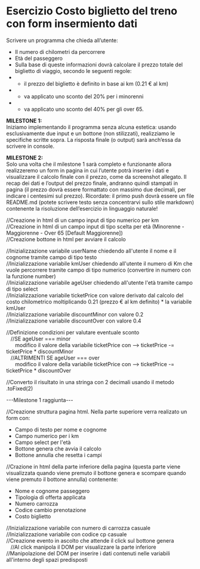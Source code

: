 # Esercizio Costo biglietto del treno con form insermiento dati

Scrivere un programma che chieda all’utente:
- Il numero di chilometri da percorrere
- Età del passeggero
- Sulla base di queste informazioni dovrà calcolare il prezzo totale del biglietto di viaggio, secondo le seguenti regole:
- - il prezzo del biglietto è definito in base ai km (0.21 € al km)
- - va applicato uno sconto del 20% per i minorenni
- - va applicato uno sconto del 40% per gli over 65.

__MILESTONE 1:__  
Iniziamo implementando il programma senza alcuna estetica: usando esclusivamente due input e un bottone (non stilizzati), realizziamo le specifiche scritte sopra. La risposta finale (o output) sarà anch’essa da scrivere in console.

__MILESTONE 2:__  
Solo una volta che il milestone 1 sarà completo e funzionante allora realizzeremo un form in pagina in cui l’utente potrà inserire i dati e visualizzare il calcolo finale con il prezzo, come da screenshot allegato. Il recap dei dati e l’output del prezzo finale, andranno quindi stampati in pagina (il prezzo dovrà essere formattato con massimo due decimali, per indicare i centesimi sul prezzo).
Ricordate: il primo push dovrà essere un file README.md (potete scrivere testo senza concentrarvi sullo stile markdown) contenente la risoluzione dell’esercizio in linguaggio naturale!

//Creazione in html di un campo input di tipo numerico per km  
//Creazione in html di un campo input di tipo scelta per età (Minorenne - Maggiorenne - Over 65 [Default Maggiorenne])  
//Creazione bottone in html per avviare il calcolo

//Inizializzazione variabile userName chiedendo all'utente il nome e il cognome tramite campo di tipo testo  
//Inizializzazione variabile kmUser chiedendo all'utente il numero di Km che vuole percorrere tramite campo di tipo numerico (convertire in numero con la funzione number)  
//Inizializzazione variabile ageUser chiedendo all'utente l'età tramite campo di tipo select  
//Inizializzazione variabile ticketPrice con valore derivato dal calcolo del costo chilometrico moltiplicando 0.21 (prezzo € al km definito) * la variabile kmUser  
//Inizializzazione variabile discountMinor con valore 0.2  
//Inizializzazione variabile discountOver con valore 0.4

//Definizione condizioni per valutare eventuale sconto  
   //SE ageUser === minor  
      modifico il valore della variabile ticketPrice con --> ticketPrice -= ticketPrice * discountMinor  
   //ALTRIMENTI SE ageUser === over  
      modifico il valore della variabile ticketPrice con --> ticketPrice -= ticketPrice * discountOver  

//Converto il risultato in una stringa con 2 decimali usando il metodo .toFixed(2) 

---Milestone 1 raggiunta---

//Creazione struttura pagina html. Nella parte superiore verra realizato un form con:
- Campo di testo per nome e cognome
- Campo numerico per i km
- Campo select per l'età
- Bottone genera che avvia il calcolo
- Bottone annulla che resetta i campi  

//Crazione in html della parte inferiore della pagina (questa parte viene visualizzata quando viene premuto il bottone genera e scompare quando viene premuto il bottone annulla) contenente:
- Nome e cognome passeggero
- Tipologia di offerta applicata
- Numero carrozza
- Codice cambio prenotazione
- Costo biglietto

//Inizializzazione variabile con numero di carrozza casuale  
//Inizializzazione variabile con codice cp casuale  
//Creazione evento in ascolto che attende il click sul bottone genera  
   //Al click manipola il DOM per visualizzare la parte inferiore
//Manipolazione del DOM per inserire i dati contenuti nelle variabili all'interno degli spazi predisposti